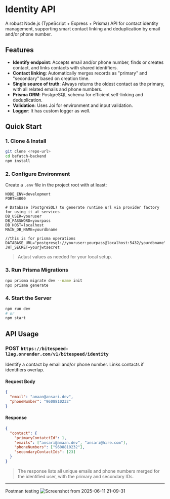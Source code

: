 # Identity API

A robust Node.js (TypeScript + Express + Prisma) API for contact identity management, supporting smart contact linking and deduplication by email and/or phone number.

## Features

- **Identify endpoint**: Accepts email and/or phone number, finds or creates contact, and links contacts with shared identifiers.
- **Contact linking**: Automatically merges records as "primary" and "secondary" based on creation time.
- **Single source of truth**: Always returns the oldest contact as the primary, with all related emails and phone numbers.
- **Prisma ORM**: PostgreSQL schema for efficient self-linking and deduplication.
- **Validation**: Uses Joi for environment and input validation.
- **Logger**: It has custom logger as well.


## Quick Start

### 1. Clone & Install

```sh
git clone <repo-url>
cd befatch-backend
npm install
```

### 2. Configure Environment

Create a `.env` file in the project root with at least:

```
NODE_ENV=development
PORT=4000

# Database (PostgreSQL) to generate runtime url via provider factory for using it at services
DB_USER=youruser
DB_PASSWORD=yourpass
DB_HOST=localhost
MAIN_DB_NAME=yourdbname

//this is for prisma operations
DATABASE_URL="postgresql://youruser:yourpass@localhost:5432/yourdbname"
JWT_SECRET=yourjwtsecret
```

> Adjust values as needed for your local setup.

### 3. Run Prisma Migrations

```sh
npx prisma migrate dev --name init
npx prisma generate
```

### 4. Start the Server

```sh
npm run dev
# or
npm start
```

## API Usage

### POST `https://bitespeed-l2ag.onrender.com/v1/bitespeed/identity`

Identify a contact by email and/or phone number. Links contacts if identifiers overlap.

#### Request Body

```json
{
  "email": "amaan@ansari.dev",
  "phoneNumber": "9608810232"
}
```

#### Response

```json
{
  "contact": {
    "primaryContatctId": 1,
    "emails": ["ansari@amaan.dev", "ansari@hire.com"],
    "phoneNumbers": ["9608810232"],
    "secondaryContactIds": [23]
  }
}
```

> The response lists all unique emails and phone numbers merged for the identified user, with the primary and secondary IDs.


---
Postman testing
![Screenshot from 2025-06-11 21-09-31](https://github.com/user-attachments/assets/d6fb6d6f-d65e-427b-9b98-dd84b86d29f1)
